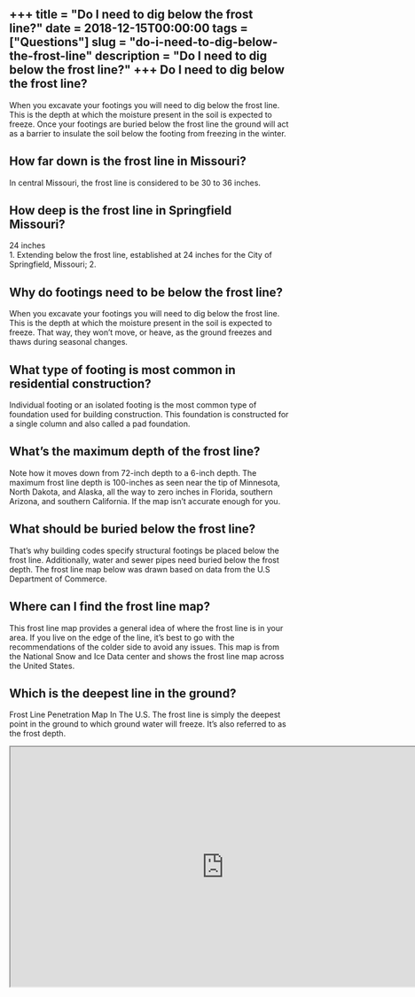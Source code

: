 +++
title = "Do I need to dig below the frost line?"
date = 2018-12-15T00:00:00
tags = ["Questions"]
slug = "do-i-need-to-dig-below-the-frost-line"
description = "Do I need to dig below the frost line?"
+++
Do I need to dig below the frost line?
--------------------------------------

When you excavate your footings you will need to dig below the frost line. This is the depth at which the moisture present in the soil is expected to freeze. Once your footings are buried below the frost line the ground will act as a barrier to insulate the soil below the footing from freezing in the winter.

How far down is the frost line in Missouri?
-------------------------------------------

In central Missouri, the frost line is considered to be 30 to 36 inches.

How deep is the frost line in Springfield Missouri?
---------------------------------------------------

24 inches  
1\. Extending below the frost line, established at 24 inches for the City of Springfield, Missouri; 2.

Why do footings need to be below the frost line?
------------------------------------------------

When you excavate your footings you will need to dig below the frost line. This is the depth at which the moisture present in the soil is expected to freeze. That way, they won’t move, or heave, as the ground freezes and thaws during seasonal changes.

What type of footing is most common in residential construction?
----------------------------------------------------------------

Individual footing or an isolated footing is the most common type of foundation used for building construction. This foundation is constructed for a single column and also called a pad foundation.

What’s the maximum depth of the frost line?
-------------------------------------------

Note how it moves down from 72-inch depth to a 6-inch depth. The maximum frost line depth is 100-inches as seen near the tip of Minnesota, North Dakota, and Alaska, all the way to zero inches in Florida, southern Arizona, and southern California. If the map isn’t accurate enough for you.

What should be buried below the frost line?
-------------------------------------------

That’s why building codes specify structural footings be placed below the frost line. Additionally, water and sewer pipes need buried below the frost depth. The frost line map below was drawn based on data from the U.S Department of Commerce.

Where can I find the frost line map?
------------------------------------

This frost line map provides a general idea of where the frost line is in your area. If you live on the edge of the line, it’s best to go with the recommendations of the colder side to avoid any issues. This map is from the National Snow and Ice Data center and shows the frost line map across the United States.

Which is the deepest line in the ground?
----------------------------------------

Frost Line Penetration Map In The U.S. The frost line is simply the deepest point in the ground to which ground water will freeze. It’s also referred to as the frost depth.

<iframe allow="accelerometer; autoplay; clipboard-write; encrypted-media; gyroscope; picture-in-picture" allowfullscreen="" class="__youtube_prefs__  epyt-is-override  no-lazyload" data-no-lazy="1" data-origheight="433" data-origwidth="770" data-skipgform_ajax_framebjll="" height="433" id="_ytid_75934" loading="lazy" src="https://www.youtube.com/embed/9jzycX380PA?enablejsapi=1&autoplay=0&cc_load_policy=0&cc_lang_pref=&iv_load_policy=1&loop=0&modestbranding=0&rel=1&fs=1&playsinline=0&autohide=2&theme=dark&color=red&controls=1&" title="YouTube player" width="770"></iframe>